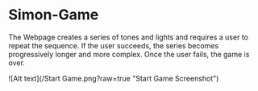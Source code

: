 # Simon-Game
The Webpage creates a series of tones and lights and requires a user to repeat the sequence. If the user succeeds, the series becomes progressively longer and more complex. Once the user fails, the game is over.

![Alt text](/Start Game.png?raw=true "Start Game Screenshot")
